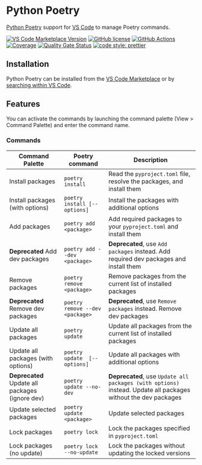 # Python Poetry

[Python Poetry](https://python-poetry.org/) support for [VS Code](https://code.visualstudio.com/) to manage Poetry commands.

[![VS Code Marketplace Version](https://img.shields.io/visual-studio-marketplace/v/zeshuaro.vscode-python-poetry)](https://marketplace.visualstudio.com/items?itemName=zeshuaro.vscode-python-poetry)
[![GitHub license](https://img.shields.io/github/license/zeshuaro/vscode-poetry)](https://github.com/zeshuaro/vscode-poetry/blob/main/LICENSE)
[![GitHub Actions](https://github.com/zeshuaro/vscode-poetry/actions/workflows/github-actions.yml/badge.svg)](https://github.com/zeshuaro/vscode-poetry/actions/workflows/github-actions.yml)
[![Coverage](https://sonarcloud.io/api/project_badges/measure?project=vscode-poetry&metric=coverage)](https://sonarcloud.io/summary/new_code?id=vscode-poetry)
[![Quality Gate Status](https://sonarcloud.io/api/project_badges/measure?project=vscode-poetry&metric=alert_status)](https://sonarcloud.io/summary/new_code?id=vscode-poetry)
[![code style: prettier](https://img.shields.io/badge/code_style-prettier-ff69b4.svg)](https://github.com/prettier/prettier)

## Installation

Python Poetry can be installed from the [VS Code Marketplace](https://marketplace.visualstudio.com/items?itemName=zeshuaro.vscode-python-poetry) or by [searching within VS Code](https://code.visualstudio.com/docs/editor/extension-gallery#_search-for-an-extension).

## Features

You can activate the commands by launching the command palette (View > Command Palette) and enter the command name.

### Commands

| Command Palette                                 | Poetry command                  | Description                                                                                                    |
| ----------------------------------------------- | ------------------------------- | -------------------------------------------------------------------------------------------------------------- |
| Install packages                                | `poetry install`                | Read the `pyproject.toml` file, resolve the packages, and install them                                         |
| Install packages (with options)                 | `poetry install [--options]`    | Install the packages with additional options                                                                   |
| Add packages                                    | `poetry add <package>`          | Add required packages to your `pyproject.toml` and install them                                                |
| **Deprecated** Add dev packages                 | `poetry add --dev <package>`    | **Deprecated**, use `Add packages` instead. Add required dev packages and install them                         |
| Remove packages                                 | `poetry remove <package>`       | Remove packages from the current list of installed packages                                                    |
| **Deprecated** Remove dev packages              | `poetry remove --dev <package>` | **Deprecated**, use `Remove packages` instead. Remove dev packages                                             |
| Update all packages                             | `poetry update`                 | Update all packages from the current list of installed packages                                                |
| Update all packages (with options)              | `poetry update  [--options]`    | Update all packages with additional options                                                                    |
| **Deprecated** Update all packages (ignore dev) | `poetry update --no-dev`        | **Deprecated**, use `Update all packages (with options)` instead. Update all packages without the dev packages |
| Update selected packages                        | `poetry update <package>`       | Update selected packages                                                                                       |
| Lock packages                                   | `poetry lock`                   | Lock the packages specified in `pyproject.toml`                                                                |
| Lock packages (no update)                       | `poetry lock --no-update`       | Lock the packages without updating the locked versions                                                         |
